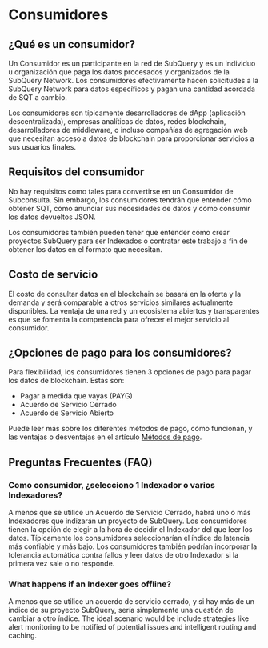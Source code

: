 # Consumidores

## ¿Qué es un consumidor?

Un Consumidor es un participante en la red de SubQuery y es un individuo u organización que paga los datos procesados y organizados de la SubQuery Network. Los consumidores efectivamente hacen solicitudes a la SubQuery Network para datos específicos y pagan una cantidad acordada de SQT a cambio.

Los consumidores son típicamente desarrolladores de dApp (aplicación descentralizada), empresas analíticas de datos, redes blockchain, desarrolladores de middleware, o incluso compañías de agregación web que necesitan acceso a datos de blockchain para proporcionar servicios a sus usuarios finales.

## Requisitos del consumidor

No hay requisitos como tales para convertirse en un Consumidor de Subconsulta. Sin embargo, los consumidores tendrán que entender cómo obtener SQT, cómo anunciar sus necesidades de datos y cómo consumir los datos devueltos JSON.

Los consumidores también pueden tener que entender cómo crear proyectos SubQuery para ser Indexados o contratar este trabajo a fin de obtener los datos en el formato que necesitan.

## Costo de servicio

El costo de consultar datos en el blockchain se basará en la oferta y la demanda y será comparable a otros servicios similares actualmente disponibles. La ventaja de una red y un ecosistema abiertos y transparentes es que se fomenta la competencia para ofrecer el mejor servicio al consumidor.

## ¿Opciones de pago para los consumidores?

Para flexibilidad, los consumidores tienen 3 opciones de pago para pagar los datos de blockchain. Estas son:

- Pagar a medida que vayas (PAYG)
- Acuerdo de Servicio Cerrado
- Acuerdo de Servicio Abierto

Puede leer más sobre los diferentes métodos de pago, cómo funcionan, y las ventajas o desventajas en el artículo [Métodos de pago](./payment-methods.md).

## Preguntas Frecuentes (FAQ)

### Como consumidor, ¿selecciono 1 Indexador o varios Indexadores?

A menos que se utilice un Acuerdo de Servicio Cerrado, habrá uno o más Indexadores que indizarán un proyecto de SubQuery. Los consumidores tienen la opción de elegir a la hora de decidir el Indexador del que leer los datos. Típicamente los consumidores seleccionarían el índice de latencia más confiable y más bajo. Los consumidores también podrían incorporar la tolerancia automática contra fallos y leer datos de otro Indexador si la primera vez sale o no responde.

### What happens if an Indexer goes offline?

A menos que se utilice un acuerdo de servicio cerrado, y si hay más de un índice de su proyecto SubQuery, sería simplemente una cuestión de cambiar a otro índice. The ideal scenario would be include strategies like alert monitoring to be notified of potential issues and intelligent routing and caching.
